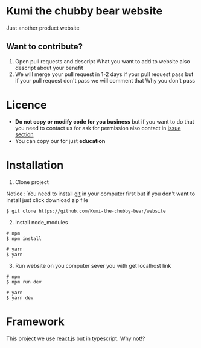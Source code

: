 # Kumi the chubby bear website
Just another product website

## Want to contribute?
1. Open pull requests and descript What you want to add to website also descript about your benefit
2. We will merge your pull request in 1-2 days if your pull request pass but if your pull request don't pass we will comment that Why you don't pass 

# Licence 
- **Do not copy or modify code for you business** but if you want to do that you need to contact us for ask for permission also contact in [issue section](https://github.com/Kumi-the-chubby-bear/website/issues)
- You can copy our for just **education**


# Installation
1. Clone project

Notice : You need to install [git](https://git-scm.com/) in your computer first but if you don't want to install just click download zip file
``` 
$ git clone https://github.com/Kumi-the-chubby-bear/website
```
2. Install node_modules
``` shell
# npm
$ npm install

# yarn
$ yarn
```

3. Run website on you computer sever you with get localhost link
``` shell
# npm
$ npm run dev

# yarn
$ yarn dev
```

# Framework
This project we use [react.js](https://reactjs.org/) but in typescript. Why not!?
